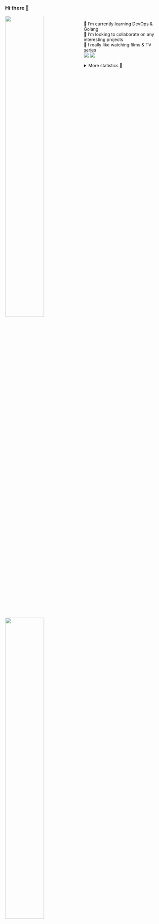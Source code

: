 ### Hi there 👋


[<img align="left" width="50%" src="https://github-readme-stats.vercel.app/api?username=rufusnufus&hide=issues&show_icons=true&count_private=true&theme=transparent&title_color=FF6F40&text_color=FBF9F8&icon_color=F48242&hide_border=true&hide_title=true#gh-dark-mode-only">](https://metrics.lecoq.io/rufusnufus#gh-dark-mode-only)
[<img align="left" width="50%" src="https://github-readme-stats.vercel.app/api?username=rufusnufus&hide=issues&show_icons=true&count_private=true&theme=transparent&title_color=FF6533&text_color=4D4644&icon_color=FF8038&hide_border=true&hide_title=true#gh-light-mode-only">](https://metrics.lecoq.io/rufusnufus#gh-light-mode-only)

<p>
  <br>
  🌱 I’m currently learning DevOps & Golang</br>
  👯 I’m looking to collaborate on any interesting projects</br>
  🎥 I really like watching films & TV series</br>
  <a href="https://linkedin.com/in/rufusnufus"><img src="https://img.shields.io/badge/linkedin-0077B5.svg?style=for-the-badge&logo=linkedin&logoColor=white"/></a>
  <a href="https://t.me/rufusnufus"><img src="https://img.shields.io/badge/-telegram-black?style=for-the-badge&color=blue&logo=telegram"/></a>
</p>

<p text-align="left">
<details>
  <summary>More statistics 👀</summary><br/>

<!--START_SECTION:waka-->
![Code Time](http://img.shields.io/badge/Code%20Time-764%20hrs%2047%20mins-blue)

![Profile Views](http://img.shields.io/badge/Profile%20Views-0-blue)

**I'm an Early 🐤** 

```text
🌞 Morning                7087 commits        █████░░░░░░░░░░░░░░░░░░░░   20.83 % 
🌆 Daytime                19816 commits       ███████████████░░░░░░░░░░   58.25 % 
🌃 Evening                6354 commits        █████░░░░░░░░░░░░░░░░░░░░   18.68 % 
🌙 Night                  761 commits         █░░░░░░░░░░░░░░░░░░░░░░░░   02.24 % 
```
📅 **I'm Most Productive on Wednesday** 

```text
Monday                   6815 commits        █████░░░░░░░░░░░░░░░░░░░░   20.03 % 
Tuesday                  5843 commits        ████░░░░░░░░░░░░░░░░░░░░░   17.18 % 
Wednesday                7522 commits        ██████░░░░░░░░░░░░░░░░░░░   22.11 % 
Thursday                 6296 commits        █████░░░░░░░░░░░░░░░░░░░░   18.51 % 
Friday                   6084 commits        ████░░░░░░░░░░░░░░░░░░░░░   17.88 % 
Saturday                 846 commits         █░░░░░░░░░░░░░░░░░░░░░░░░   02.49 % 
Sunday                   612 commits         ░░░░░░░░░░░░░░░░░░░░░░░░░   01.80 % 
```


📊 **This Week I Spent My Time On** 

```text
💬 Programming Languages: 
No Activity Tracked This Week

🔥 Editors: 
No Activity Tracked This Week
```

**I Mostly Code in Go** 

```text
Go                       21 repos            █████░░░░░░░░░░░░░░░░░░░░   19.63 % 
Python                   19 repos            ████░░░░░░░░░░░░░░░░░░░░░   17.76 % 
Shell                    6 repos             █░░░░░░░░░░░░░░░░░░░░░░░░   05.61 % 
Smarty                   5 repos             █░░░░░░░░░░░░░░░░░░░░░░░░   04.67 % 
Kotlin                   3 repos             █░░░░░░░░░░░░░░░░░░░░░░░░   02.80 % 
```




 Last Updated on 21/07/2024 01:06:55 UTC
<!--END_SECTION:waka-->

</details>
</p>
